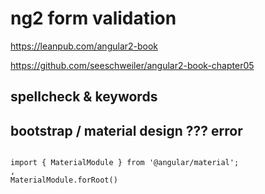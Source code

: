 # ng2 form validation  


https://leanpub.com/angular2-book  

https://github.com/seeschweiler/angular2-book-chapter05  


## spellcheck & keywords


## bootstrap / material design ??? error 

```codes

import { MaterialModule } from '@angular/material';
,
MaterialModule.forRoot()



``` 

